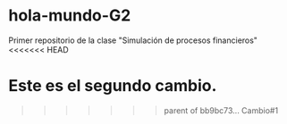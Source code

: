 # hola-mundo-G2
Primer repositorio de la clase "Simulación de procesos financieros"
<<<<<<< HEAD

Este es el segundo cambio.
=======
>>>>>>> parent of bb9bc73... Cambio#1

